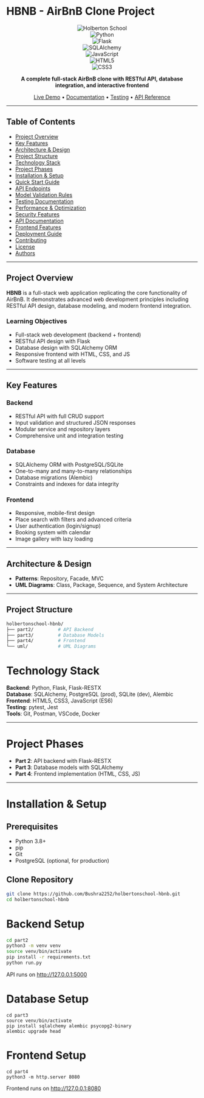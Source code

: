 # HBNB - AirBnB Clone Project

<div align="center">

![Holberton School](https://img.shields.io/badge/Holberton-School-red?style=for-the-badge&logo=holberton&logoColor=white)  
![Python](https://img.shields.io/badge/Python-3.8+-blue?style=for-the-badge&logo=python&logoColor=white)  
![Flask](https://img.shields.io/badge/Flask-RESTful-green?style=for-the-badge&logo=flask&logoColor=white)  
![SQLAlchemy](https://img.shields.io/badge/SQLAlchemy-ORM-orange?style=for-the-badge&logo=postgresql&logoColor=white)  
![JavaScript](https://img.shields.io/badge/JavaScript-ES6+-yellow?style=for-the-badge&logo=javascript&logoColor=black)  
![HTML5](https://img.shields.io/badge/HTML5-Frontend-purple?style=for-the-badge&logo=html5&logoColor=white)  
![CSS3](https://img.shields.io/badge/CSS3-Responsive-pink?style=for-the-badge&logo=css3&logoColor=white)  

**A complete full-stack AirBnB clone with RESTful API, database integration, and interactive frontend**

[Live Demo](#quick-start-guide) • [Documentation](#project-overview) • [Testing](#testing-documentation) • [API Reference](#api-endpoints)

</div>

---

## Table of Contents
- [Project Overview](#project-overview)  
- [Key Features](#key-features)  
- [Architecture & Design](#architecture--design)  
- [Project Structure](#project-structure)  
- [Technology Stack](#technology-stack)  
- [Project Phases](#project-phases)  
- [Installation & Setup](#installation--setup)  
- [Quick Start Guide](#quick-start-guide)  
- [API Endpoints](#api-endpoints)  
- [Model Validation Rules](#model-validation-rules)  
- [Testing Documentation](#testing-documentation)  
- [Performance & Optimization](#performance--optimization)  
- [Security Features](#security-features)  
- [API Documentation](#api-documentation)  
- [Frontend Features](#frontend-features)  
- [Deployment Guide](#deployment-guide)  
- [Contributing](#contributing)  
- [License](#license)  
- [Authors](#authors)  

---

## Project Overview
**HBNB** is a full-stack web application replicating the core functionality of AirBnB. It demonstrates advanced web development principles including RESTful API design, database modeling, and modern frontend integration.

### Learning Objectives
- Full-stack web development (backend + frontend)  
- RESTful API design with Flask  
- Database design with SQLAlchemy ORM  
- Responsive frontend with HTML, CSS, and JS  
- Software testing at all levels  

---

## Key Features

### Backend
- RESTful API with full CRUD support  
- Input validation and structured JSON responses  
- Modular service and repository layers  
- Comprehensive unit and integration testing  

### Database
- SQLAlchemy ORM with PostgreSQL/SQLite  
- One-to-many and many-to-many relationships  
- Database migrations (Alembic)  
- Constraints and indexes for data integrity  

### Frontend
- Responsive, mobile-first design  
- Place search with filters and advanced criteria  
- User authentication (login/signup)  
- Booking system with calendar  
- Image gallery with lazy loading  

---

## Architecture & Design
- **Patterns**: Repository, Facade, MVC  
- **UML Diagrams**: Class, Package, Sequence, and System Architecture  

---

## Project Structure
```bash
holbertonschool-hbnb/
├── part2/         # API Backend
├── part3/         # Database Models
├── part4/         # Frontend
└── uml/           # UML Diagrams
```
# Technology Stack

**Backend**: Python, Flask, Flask-RESTX  
**Database**: SQLAlchemy, PostgreSQL (prod), SQLite (dev), Alembic  
**Frontend**: HTML5, CSS3, JavaScript (ES6)  
**Testing**: pytest, Jest  
**Tools**: Git, Postman, VSCode, Docker  

---

# Project Phases

- **Part 2**: API backend with Flask-RESTX  
- **Part 3**: Database models with SQLAlchemy  
- **Part 4**: Frontend implementation (HTML, CSS, JS)  

---

# Installation & Setup

## Prerequisites
- Python 3.8+  
- pip  
- Git  
- PostgreSQL (optional, for production)  

## Clone Repository
```bash
git clone https://github.com/Bushra2252/holbertonschool-hbnb.git
cd holbertonschool-hbnb
```

# Backend Setup
```bash
cd part2
python3 -m venv venv
source venv/bin/activate
pip install -r requirements.txt
python run.py
```
API runs on http://127.0.0.1:5000

# Database Setup
```
cd part3
source venv/bin/activate
pip install sqlalchemy alembic psycopg2-binary
alembic upgrade head
```
# Frontend Setup
```
cd part4
python3 -m http.server 8080
```
Frontend runs on http://127.0.0.1:8080






